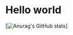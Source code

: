 # Hello world

[![Anurag's GitHub stats](https://github-readme-stats.vercel.app/api?username=Glebweider)]